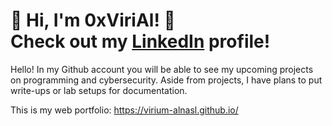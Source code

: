 <h1>🔶 Hi, I'm 0xViriAl! 🔶<br/>Check out my <a href="https://www.linkedin.com/in/djcastilloii/">LinkedIn</a> profile!</h1>

Hello! In my Github account you will be able to see my upcoming projects on programming and cybersecurity. Aside from projects, I have plans to put write-ups or lab setups for documentation.

This is my web portfolio: https://virium-alnasl.github.io/
